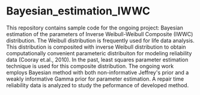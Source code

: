 # Bayesian_estimation_IWWC
This repository contains sample code for the ongoing project: Bayesian estimation of the parameters of Inverse Weibull-Weibull Composite (IWWC) distribution.
The Weibull distribution is frequently used for life data analysis. This distribution is composited with inverse Weibull distribution to obtain computationally convenient parameteric distribuiton for modeling reliability data (Cooray et.al., 2010). In the past, least squares parameter estimation technique is used for this composite distribution. The ongoing work employs Bayesian method with both non-informative Jeffrey's prior and a weakly informative Gamma prior for parameter estimation. A repair time reliability data is analyzed to study the peformance of developed method.
